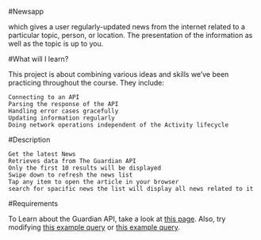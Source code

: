 #Newsapp 

which gives a user regularly-updated news from the internet related to a particular topic, person, or location. 
The presentation of the information as well as the topic is up to you.

#What will I learn?

This project is about combining various ideas and skills we’ve been practicing throughout the course. They include:

    Connecting to an API
    Parsing the response of the API
    Handling error cases gracefully
    Updating information regularly
    Doing network operations independent of the Activity lifecycle
    
#Description

    Get the latest News
    Retrieves data from The Guardian API
    Only the first 10 results will be displayed
    Swipe down to refresh the news list
    Tap any item to open the article in your browser
    search for spacific news the list will display all news related to it
    
 #Requirements
 
 To Learn about the Guardian API, take a look at [this page](http://open-platform.theguardian.com/documentation/). Also, try modifying [this example query](http://content.guardianapis.com/search?q=debates&api-key=test) or [this example query](http://content.guardianapis.com/search?q=debate&tag=politics/politics&from-date=2014-01-01&api-key=test).
